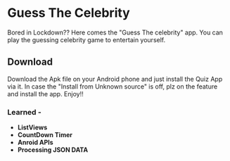 # Guess The Celebrity

Bored in Lockdown??
Here comes the "Guess The celebrity" app. You can play the guessing celebrity game to entertain yourself.

## Download
Download the Apk file on your Android phone and just install the Quiz App via it. In case the "Install from Unknown source" is off, plz on the feature and install the app. Enjoy!!

### Learned -
* **ListViews**
* **CountDown Timer**
* **Anroid APIs**
* **Processing JSON DATA**
